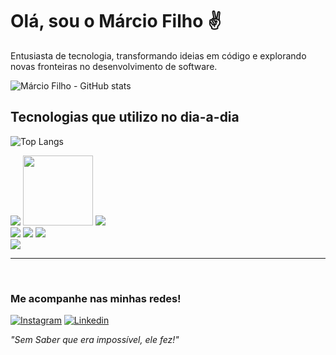 # **Olá, sou o Márcio Filho ✌️**
Entusiasta de tecnologia, transformando ideias em código e explorando novas fronteiras no desenvolvimento de software.
<br>


![Márcio Filho - GitHub stats](https://github-readme-stats.vercel.app/api?username=marcio24&show_icons=true&theme=transparent)

## Tecnologias que utilizo no dia-a-dia

![Top Langs](https://github-readme-stats.vercel.app/api/top-langs/?username=marcio24&layout=compact)

<div style="display:inline_block">
    <img src="https://img.shields.io/badge/MySQL-00000F?style=for-the-badge&logo=mysql&logoColor=white"/>
    <img style="width: 112px" src="https://blog.desdelinux.net/wp-content/uploads/2024/01/logo-firebird-1024x255.jpeg.webp"/>
    <img src="https://img.shields.io/badge/JavaScript-F7DF1E?style=for-the-badge&logo=javascript&logoColor=black"/>
   <br>
    <img src="https://img.shields.io/badge/Delphi_RAD_Studio-B22222?style=for-the-badge&logo=delphi&logoColor=white"/>
    <img src="https://img.shields.io/badge/CSS-239120?&style=for-the-badge&logo=css3&logoColor=white"/>
    <img src="https://img.shields.io/badge/HTML-239120?style=for-the-badge&logo=html5&logoColor=white"/>
    <br>
    <img src="https://img.shields.io/badge/TypeScript-007ACC?style=for-the-badge&logo=typescript&logoColor=whitee"/>
</div>


---
<br>

### **Me acompanhe nas minhas redes!**
[![Instagram](https://img.shields.io/badge/Instagram-E4405F?style=for-the-badge&logo=instagram&logoColor=white)](https://www.instagram.com/eu_marcinn/) [![Linkedin](https://img.shields.io/badge/LinkedIn-0077B5?style=for-the-badge&logo=linkedin&logoColor=white)](#)



_"Sem Saber que era impossível, ele fez!"_

